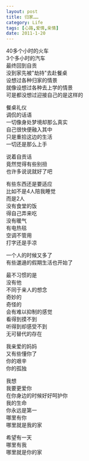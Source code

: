 ```yaml
---
layout: post
title: 归家……
category: Life
tags: [心路,爱情,亲情]
date: 2011-1-20
---
```

40多个小时的火车  
3个多小时的汽车  
最终回到自贡  
没到家先被"劫持"去赴餐桌  
设想过各种归家的情景  
就像设想过各种去上学的情景  
可是都没想过迎接自己的是这样的

 

餐桌礼仪  
调侃的话语  
一切像身处梦境却那么真实  
自己很快便融入其中  
只是重拾这边的生活  
一切还是那么上手

 

说着自贡话  
竟然觉得有些别扭  
也许多说说就好了吧

 

有些东西还是要适应  
比如不是4人陪我睡觉  
而是2人  
没有食堂的饭  
得自己弄来吃  
没有暖气  
有电热毯  
空调不管用  
打字还是手凉

 

一个人的时候又多了  
有些邋遢的假期生活也开始了

 

最不习惯的是  
没有他  
不同于亲人的想念  
奇妙的  
奇怪的  
会有难以抑制的感觉  
看得到摸不到  
听得到却感受不到  
无可替代的存在

 

我亲爱的妈妈  
又有些懂你了  
你的艰辛  
你的孤独

 

我想  
我要更爱你  
在你身边的时候好好呵护你  
我的生命  
你永远是第一  
哪里有你  
哪里就是我的家

 

希望有一天  
哪里有我  
哪里就是你的家

 

